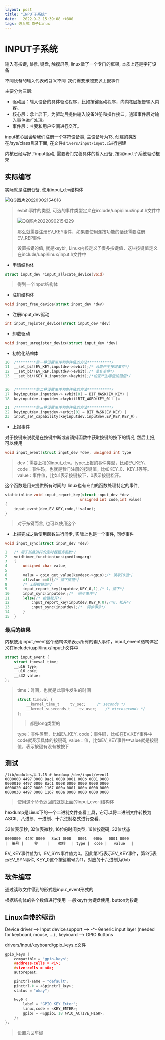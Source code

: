 ```yaml
---
layout: post
title: "INPUT子系统" 
date:   2022-9-2 15:39:08 +0800
tags: 嵌入式 原子Linux
---
```


# INPUT子系统

输入有按键, 鼠标, 键盘, 触摸屏等, linux做了一个专门的框架, 本质上还是字符设备

不同设备的输入代表的含义不同, 我们需要按照要求上报事件

主要分为三层:

+   驱动层：输入设备的具体驱动程序，比如按键驱动程序，向内核层报告输入内容。
+   核心层：承上启下，为驱动层提供输入设备注册和操作接口。通知事件层对输入事件进行处理。
+   事件层：主要和用户空间进行交互。

input核心层会帮我们注册一个字符设备类, 主设备号为13, 创建的类放在/sys/class目录下面, 在文件`drivers/input/input.c`进行创建 

内核已经写好了input驱动, 需要我们完善具体的输入设备, 按照input子系统驱动框架



## 实际编写

实际就是注册设备, 使用input_dev结构体

![QQ图片20220902154816](E:\a学习\笔记\img\QQ图片20220902154816.png)

>   evbit:事件的类型, 可选的事件类型定义在include/uapi/linux/input.h文件中
>
>   ![QQ图片20220902154229](E:\a学习\笔记\img\QQ图片20220902154229.png)
>
>   那么就需要注册EV_KEY事件，如果要使用连按功能的话还需要注册EV_REP事件
>
>   设置按键的值, 就是keybit, Linux内核定义了很多按键值，这些按键值定义在include/uapi/linux/input.h文件中

+   申请结构体

```c
struct input_dev *input_allocate_device(void)
```

>   得到一个input结构体

+   注销结构体

```c
void input_free_device(struct input_dev *dev)
```

+   注册input_dev驱动

```c
int input_register_device(struct input_dev *dev)
```

+   卸载驱动

```c
void input_unregister_device(struct input_dev *dev)
```

+   初始化结构体

```c
10	/*********第一种设置事件和事件值的方法***********/
11	__set_bit(EV_KEY,inputdev->evbit);/* 设置产生按键事件*/
12	__set_bit(EV_REP,inputdev->evbit);/* 重复事件*/
13	__set_bit(KEY_0,inputdev->keybit);/*设置产生哪些按键值*/


16	/*********第二种设置事件和事件值的方法***********/
17	keyinputdev.inputdev-> evbit[0] = BIT_MASK(EV_KEY) | 											BIT_MASK(EV_REP);
18	keyinputdev.inputdev->keybit[BIT_WORD(KEY_0)] |= 											BIT_MASK(KEY_0);

21	/*********第三种设置事件和事件值的方法***********/
22	keyinputdev.inputdev->evbit[0] = BIT_MASK(EV_KEY) | 										BIT_MASK(EV_REP);
23	input_set_capability(keyinputdev.inputdev,EV_KEY,KEY_0);
```



+   上报事件

对于按键来说就是在按键中断或者销抖函数中获取按键的按下的情况, 然后上报, 可以使用

```c
void input_event(struct input_dev *dev, unsigned int type, 							unsigned int code, int value)
```

>   dev：需要上报的input_dev。type:上报的事件类型，比如EV_KEY。code：事件码，也就是我们注册的按键值，比如KEY_0、KEY_1等等。value：事件值，比如1表示按键按下，0表示按键松开。

这个函数是用来提供所有时间的, linux也有专门的函数处理特定的事件, 

```c
staticinline void input_report_key(struct input_dev *dev ,
                                  unsigned int code,int value)
{
    input_event(dev,EV_KEY,code,!!value);
}
```

>   对于按键而言, 也可以使用这个

+   上报完成之后使用函数进行同步, 实际上也是一个事件, 同步事件

```c
void input_sync(struct input_dev *dev)
```

```c
1	/* 用于按键消抖的定时器服务函数*/
2	voidtimer_function(unsignedlongarg)
3	{
4		unsigned char value;
5
6		value = gpio_get_value(keydesc->gpio);/* 读取IO值*/
7		if(value ==0){/* 按下按键*/
8		/* 上报按键值*/
9		input_report_key(inputdev,KEY_0,1);/* 1，按下*/
10		input_sync(inputdev);/*  同步事件*/
11		}else{/* 按键松开*/
12			input_report_key(inputdev,KEY_0,0);/*0，松开*/
13			input_sync(inputdev);/*  同步事件*/
14		}
15	}
```

### 最后的结果

内核使用input_event这个结构体来表示所有的输入事件，input_envent结构体定义在include/uapi/linux/input.h文件中

```c
struct input_event {
	struct timeval time;
	__u16 type;
	__u16 code;
	__s32 value;
};
```

>   time：时间，也就是此事件发生的时间
>
>   ```c
>   struct timeval {
>   	__kernel_time_t		tv_sec;		/* seconds */
>   	__kernel_suseconds_t	tv_usec;	/* microseconds */
>   };
>   ```
>
>   >   都是long类型的
>
>    type：事件类型，比如EV_KEY, code：事件码，比如在EV_KEY事件中code就表示具体的按键码, value：值，比如EV_KEY事件中value就是按键值，表示按键有没有被按下





## 测试

```
/lib/modules/4.1.15 # hexdump /dev/input/event1
0000000 4497 0000 8ac1 0008 0001 000b 0001 0000
0000010 4497 0000 8ac1 0008 0000 0000 0000 0000
0000020 4497 0000 1167 000a 0001 000b 0000 0000
0000030 4497 0000 1167 000a 0000 0000 0000 0000
```

>   使用这个命令返回的就是上面的input_event结构体

hexdump是Linux下的一个二进制文件查看工具，它可以将二进制文件转换为ASCII、八进制、十进制、十六进制格式进行查看。

32位表示秒, 32位表微秒, 16位的时间类型, 16位按键码, 32位状态

```
0000000  4497 0000   8ac1 0008   0001   000b   0001 0000
|  编号 |     秒    |    微秒   | type |  code |   value   |
```

EV_KEY事件值为1，EV_SYN事件值为0。因此第1行表示EV_KEY事件，第2行表示EV_SYN事件, KEY_0这个按键编号为11，对应的十六进制为0xb

## 软件编写

通过读取文件得到的形式是input_event形式的

根据结构体的各个数值进行使用, 一般key作为键盘使用, button为按键



## Linux自带的驱动

Device driver --> Input device support --> -*- Generic input layer (needed for keyboard, mouse, ...) , keyboard --> GPIO Buttons

drivers/input/keyboard/gpio_keys.c文件

```c
gpio_keys {
    compatible = "gpio-keys";
    #address-cells = <1>;
    #size-cells = <0>;
    autorepeat;

    pinctrl-name = "default";
    pinctrl-0 = <&pinctrl_key>;
    status = "okay";

    key0 {
        label = "GPIO KEY Enter";
        linux,code = <KEY_ENTER>;
        gpios = <&gpio1 18 GPIO_ACTIVE_HIGH>;
    };
};
```

>   设置为回车键





